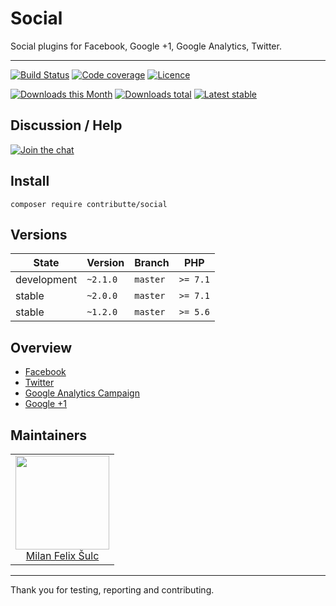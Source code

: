 # Social

Social plugins for Facebook, Google +1, Google Analytics, Twitter.

-----

[![Build Status](https://img.shields.io/travis/contributte/social.svg?style=flat-square)](https://travis-ci.org/contributte/social)
[![Code coverage](https://img.shields.io/coveralls/contributte/social.svg?style=flat-square)](https://coveralls.io/r/contributte/social)
[![Licence](https://img.shields.io/packagist/l/contributte/social.svg?style=flat-square)](https://packagist.org/packages/contributte/social)

[![Downloads this Month](https://img.shields.io/packagist/dm/contributte/social.svg?style=flat-square)](https://packagist.org/packages/contributte/social)
[![Downloads total](https://img.shields.io/packagist/dt/contributte/social.svg?style=flat-square)](https://packagist.org/packages/contributte/social)
[![Latest stable](https://img.shields.io/packagist/v/contributte/social.svg?style=flat-square)](https://packagist.org/packages/contributte/social)

## Discussion / Help

[![Join the chat](https://img.shields.io/gitter/room/contributte/contributte.svg?style=flat-square)](http://bit.ly/ctteg)

## Install

```
composer require contributte/social
```

## Versions

| State       | Version   | Branch   | PHP      |
|-------------|-----------|----------|----------|
| development | `~2.1.0`  | `master` | `>= 7.1` |
| stable      | `~2.0.0`  | `master` | `>= 7.1` |
| stable      | `~1.2.0`  | `master` | `>= 5.6` |


## Overview

- [Facebook](https://github.com/contributte/social/tree/master/docs/Facebook.md)
- [Twitter](https://github.com/contributte/social/tree/master/docs/Twitter.md)
- [Google Analytics Campaign](https://github.com/contributte/social/tree/master/docs/GoogleAnalytics.md)
- [Google +1](https://github.com/contributte/social/tree/master/docs/Google+1.md)

## Maintainers

<table>
  <tbody>
    <tr>
      <td align="center">
        <a href="https://github.com/f3l1x">
            <img width="150" height="150" src="https://avatars2.githubusercontent.com/u/538058?v=3&s=150">
        </a>
        </br>
        <a href="https://github.com/f3l1x">Milan Felix Šulc</a>
      </td>
    </tr>
  <tbody>
</table>

-----

Thank you for testing, reporting and contributing.
